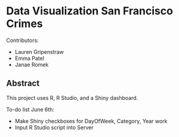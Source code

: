 # Data Visualization San Francisco Crimes

Contributors:
+ Lauren Gripenstraw
+ Emma Patel
+ Janae Romek

## Abstract
This project uses R, R Studio, and a Shiny dashboard.

To-do list June 6th:
+ Make Shiny checkboxes for DayOfWeek, Category, Year work
+ Input R Studio script into Server